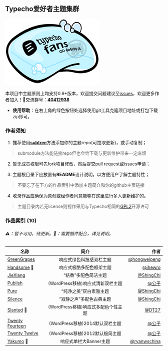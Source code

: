 ## Typecho爱好者主题集群

![logo](https://raw.githubusercontent.com/typecho-fans/typecho-fans.github.io/master/soapgroup.png)

本项目中主题原则上均支持0.9+版本，欢迎提交问题建议至[issues](https://github.com/typecho-fans/themes/issues)，欢迎更多作者加入！:penguin:交流群号：[**40412938**](http://shang.qq.com/wpa/qunwpa?idkey=a5a8afedf099e18ddf9b530db9217251e39001d52aace42888bf470d9b6cb86a)

- **使用帮助**：在右上角的绿色按钮处选择使用git工具克隆项目地址或打包下载zip即可。

### 作者须知
 
1. 推荐使用[**subtree**](http://aoxuis.me/post/2013-08-06-git-subtree)方法添加你的主题repo(可拉取更新)，或手动复制；

 >submodule方法能链接repo但也会给下载与更新维护带来一定麻烦

2. 暂无成员权限可先fork项目修改，然后提交pull request或issues申请；

3. 主题根目录下应放置有**README**设计说明，以方便用户了解主题特性；

 >不要忘了在下方的作品索引中添加主题简介和你的github主页链接

4. 收录作品应确保为原创或经作者同意能够在这里进行多人更新维护的。

 >主题目录内若无license则视作采用与Typecho相同的[GPL2](https://github.com/typecho/typecho/blob/master/LICENSE.txt)开源许可

### 作品索引 (10)

###### :warning:：暂不可用，待更新。:dart:：需要插件配合，详见说明。

名称 | 简介 | 作者
---- | :----: | ----:
[GreenGrapes](/GreenGrapes) | 响应式绿色科技感双栏主题 | [@hongweipeng](https://github.com/hongweipeng)
[Handsome](/handsome) :dart: | 响应式极酷多配色框架主题 | [@ihewro](https://github.com/ihewro)
[JieXiang](/jiexiang) | “结香”多配色简洁主题 | [@ShingChi](https://github.com/shingchi)
[Publish](/publish) | (WordPress移植)响应式清新双栏主题 | [@公子](https://github.com/lizheming)
[Pure](/pure) | “纯净之美”灰白素雅主题 | [@ShingChi](https://github.com/shingchi)
[Silence](/silence) | “寂静之声”多配色古典主题 | [@ShingChi](https://github.com/shingchi)
[Slanted](/Slanted) :dart: | (WordPress移植)响应式多配色个性主题 | [@DT27](https://github.com/DT27)
[Twenty Fourteen](/twentyfourteen) | (WordPress移植)2014默认双栏主题 | [@公子](https://github.com/lizheming)
[Twenty Twelve](/twentytwelve) | (WordPress移植)2012默认极简主题 | [@公子](https://github.com/lizheming)
[Yakumo](/Yakumo) :dart: | 响应式单栏大Banner主题 | [@ryanwschina](https://github.com/ryanwschina)
